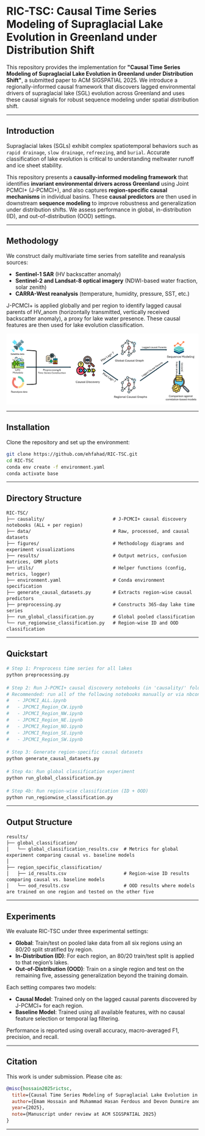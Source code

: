 # RIC-TSC: Causal Time Series Modeling of Supraglacial Lake Evolution in Greenland under Distribution Shift

This repository provides the implementation for **"Causal Time Series Modeling of Supraglacial Lake Evolution in Greenland under Distribution Shift"**, a submitted paper to ACM SIGSPATIAL 2025. We introduce a regionally-informed causal framework that discovers lagged environmental drivers of supraglacial lake (SGL) evolution across Greenland and uses these causal signals for robust sequence modeling under spatial distribution shift.

---
## Introduction

Supraglacial lakes (SGLs) exhibit complex spatiotemporal behaviors such as `rapid drainage`, `slow drainage`, `refreezing`, and `burial`. Accurate classification of lake evolution is critical to understanding meltwater runoff and ice sheet stability.

This repository presents a **causally-informed modeling framework** that identifies **invariant environmental drivers across Greenland** using Joint PCMCI+ (J-PCMCI+), and also captures **region-specific causal mechanisms** in individual basins. These **causal predictors** are then used in downstream **sequence modeling** to improve robustness and generalization under distribution shifts. We assess performance in global, in-distribution (ID), and out-of-distribution (OOD) settings.

---

## Methodology

We construct daily multivariate time series from satellite and reanalysis sources:
- **Sentinel-1 SAR** (HV backscatter anomaly)
- **Sentinel-2 and Landsat-8 optical imagery** (NDWI-based water fraction, solar zenith)
- **CARRA-West reanalysis** (temperature, humidity, pressure, SST, etc.)

J-PCMCI+ is applied globally and per region to identify lagged causal parents of HV_anom (horizontally transmitted, vertically received backscatter anomaly), a proxy for lake water presence. These causal features are then used for lake evolution classification.

<p align="center">
  <img src="figures/methodology.png" alt="RIC-TSC Methodology" width="800"/>
</p>

---

## Installation

Clone the repository and set up the environment:

```bash
git clone https://github.com/ehfahad/RIC-TSC.git
cd RIC-TSC
conda env create -f environment.yaml
conda activate base
```
---

## Directory Structure

```
RIC-TSC/
├── causality/                         # J-PCMCI+ causal discovery notebooks (ALL + per region)
├── data/                              # Raw, processed, and causal datasets
├── figures/                           # Methodology diagrams and experiment visualizations
├── results/                           # Output metrics, confusion matrices, GMM plots
├── utils/                             # Helper functions (config, metrics, logger)
├── environment.yaml                   # Conda environment specification
├── generate_causal_datasets.py        # Extracts region-wise causal predictors
├── preprocessing.py                   # Constructs 365-day lake time series
├── run_global_classification.py       # Global pooled classification
└── run_regionwise_classification.py   # Region-wise ID and OOD classification
```

---

## Quickstart

```bash
# Step 1: Preprocess time series for all lakes
python preprocessing.py

# Step 2: Run J-PCMCI+ causal discovery notebooks (in 'causality/' folder)
# Recommended: run all of the following notebooks manually or via nbconvert
#   - JPCMCI_ALL.ipynb
#   - JPCMCI_Region_CW.ipynb
#   - JPCMCI_Region_NW.ipynb
#   - JPCMCI_Region_NE.ipynb
#   - JPCMCI_Region_NO.ipynb
#   - JPCMCI_Region_SE.ipynb
#   - JPCMCI_Region_SW.ipynb

# Step 3: Generate region-specific causal datasets
python generate_causal_datasets.py

# Step 4a: Run global classification experiment
python run_global_classification.py

# Step 4b: Run region-wise classification (ID + OOD)
python run_regionwise_classification.py
```

---

## Output Structure

```
results/
├── global_classification/
│   └── global_classification_results.csv  # Metrics for global experiment comparing causal vs. baseline models
│
├── region_specific_classification/
│   ├── id_results.csv                     # Region-wise ID results comparing causal vs. baseline models
│   └── ood_results.csv                    # OOD results where models are trained on one region and tested on the other five

```

---

## Experiments

We evaluate RIC-TSC under three experimental settings:

- **Global**: Train/test on pooled lake data from all six regions using an 80/20 split stratified by region.  
- **In-Distribution (ID)**: For each region, an 80/20 train/test split is applied to that region’s lakes.  
- **Out-of-Distribution (OOD)**: Train on a single region and test on the remaining five, assessing generalization beyond the training domain.

Each setting compares two models:

- **Causal Model**: Trained only on the lagged causal parents discovered by J-PCMCI+ for each region.  
- **Baseline Model**: Trained using all available features, with no causal feature selection or temporal lag filtering.

Performance is reported using overall accuracy, macro-averaged F1, precision, and recall.

---

## Citation

This work is under submission. Please cite as:

```bibtex
@misc{hossain2025rictsc,
  title={Causal Time Series Modeling of Supraglacial Lake Evolution in Greenland under Distribution Shift},
  author={Emam Hossain and Muhammad Hasan Ferdous and Devon Dunmire and Aneesh Subramanian and Md Osman Gani},
  year={2025},
  note={Manuscript under review at ACM SIGSPATIAL 2025}
}
```

---

